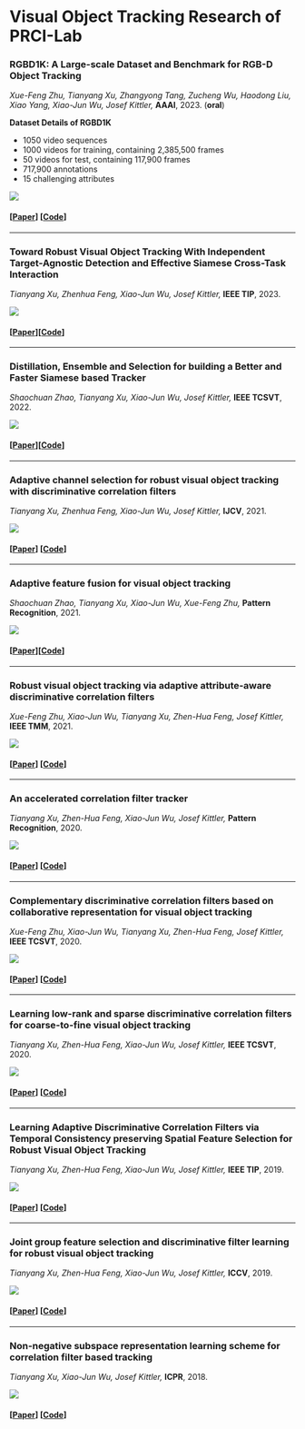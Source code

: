 # Visual Object Tracking Research of PRCI-Lab
### RGBD1K: A Large-scale Dataset and Benchmark for RGB-D Object Tracking   

*Xue-Feng Zhu, Tianyang Xu, Zhangyong Tang, Zucheng Wu, Haodong Liu, Xiao Yang, Xiao-Jun Wu, Josef Kittler,* **AAAI**, 2023. (**oral**) 

 **Dataset Details of RGBD1K**

* 1050 video sequences
* 1000 videos for training, containing 2,385,500 frames
* 50 videos for test, containing 117,900 frames
* 717,900 annotations
* 15 challenging attributes

![](/figs/RGBD1K.png)

#### [[Paper](https://arxiv.org/abs/2208.09787)] \[[Code](https://github.com/xuefeng-zhu5/RGBD1K)]

------

### Toward Robust Visual Object Tracking With Independent Target-Agnostic Detection and Effective Siamese Cross-Task Interaction 


*Tianyang Xu, Zhenhua Feng, Xiao-Jun Wu, Josef Kittler,* **IEEE TIP**, 2023. 


![](https://github.com/PRCI-Lab/Video-Analysis/edit/main/Visual-Object-Tracking/figs/SiamTactic.png)

#### \[[Paper](https://ieeexplore.ieee.org/document/10053655)]\[[Code]()]
---------

### Distillation, Ensemble and Selection for building a Better and Faster Siamese based Tracker

*Shaochuan Zhao, Tianyang Xu, Xiao-Jun Wu, Josef Kittler,* **IEEE TCSVT**, 2022.


![](https://github.com/PRCI-Lab/Video-Analysis/edit/main/Visual-Object-Tracking/figs/Distillation.png)

#### [[Paper](https://ieeexplore.ieee.org/document/9781254)]\[[Code]()]
----

###  Adaptive channel selection for robust visual object tracking with discriminative correlation filters

*Tianyang Xu, Zhenhua Feng, Xiao-Jun Wu, Josef Kittler,* **IJCV**, 2021.


![](https://github.com/PRCI-Lab/Video-Analysis/edit/main/Visual-Object-Tracking/figs/ACSDCF.png)

#### [[Paper](https://link.springer.com/content/pdf/10.1007/s11263-021-01435-1.pdf)] \[[Code](https://github.com/XU-TIANYANG/ACSDCF)]
----

### Adaptive feature fusion for visual object tracking

*Shaochuan Zhao, Tianyang Xu, Xiao-Jun Wu, Xue-Feng Zhu,* **Pattern Recognition**, 2021. 


![](https://github.com/PRCI-Lab/Video-Analysis/edit/main/Visual-Object-Tracking/figs/AFFVOT.png)

#### [[Paper](https://www.sciencedirect.com/science/article/abs/pii/S0031320320304829)]\[[Code]()]
----

### Robust visual object tracking via adaptive attribute-aware discriminative correlation filters

*Xue-Feng Zhu, Xiao-Jun Wu, Tianyang Xu, Zhen-Hua Feng, Josef Kittler,* **IEEE TMM**, 2021.


![](https://github.com/PRCI-Lab/Video-Analysis/edit/main/Visual-Object-Tracking/figs/A3DCF.png)


#### [[Paper](https://ieeexplore.ieee.org/document/9318537)] \[[Code](https://github.com/xuefeng-zhu5/A3DCF)]

-----

### An accelerated correlation filter tracker

*Tianyang Xu, Zhen-Hua Feng, Xiao-Jun Wu, Josef Kittler,* **Pattern Recognition**, 2020.


![](/figs/R_A-ADMM.png)


#### [[Paper](https://www.sciencedirect.com/science/article/pii/S0031320319304728)] \[[Code]()]

----

###  Complementary discriminative correlation filters based on collaborative representation for visual object tracking

*Xue-Feng Zhu, Xiao-Jun Wu, Tianyang Xu, Zhen-Hua Feng, Josef Kittler,*  **IEEE TCSVT**, 2020.

![](C:\Users\52675\Desktop\Vot\CDCF.png)

#### [[Paper](https://ieeexplore.ieee.org/document/9028150)] \[[Code]()]

---

### Learning low-rank and sparse discriminative correlation filters for coarse-to-fine visual object tracking

*Tianyang Xu, Zhen-Hua Feng, Xiao-Jun Wu, Josef Kittler,* **IEEE TCSVT**, 2020.

![](C:\Users\52675\Desktop\Vot\LSDCF.png)


#### [[Paper](https://ieeexplore.ieee.org/document/8854808)] \[[Code](https://github.com/XU-TIANYANG/LSDCF)]

---

### Learning Adaptive Discriminative Correlation Filters via Temporal Consistency preserving Spatial Feature Selection for Robust Visual Object Tracking

*Tianyang Xu, Zhen-Hua Feng, Xiao-Jun Wu, Josef Kittler,* **IEEE TIP**, 2019.

![](C:\Users\52675\Desktop\Vot\LADCF.png)

#### [[Paper](https://ieeexplore.ieee.org/document/8728173/)] \[[Code](https://github.com/XU-TIANYANG/LADCF)]

---

### Joint group feature selection and discriminative filter learning for robust visual object tracking

*Tianyang Xu, Zhen-Hua Feng, Xiao-Jun Wu, Josef Kittler,* **ICCV**, 2019.

![](C:\Users\52675\Desktop\Vot\GFS-DCF.png)

#### [[Paper](extension://bfdogplmndidlpjfhoijckpakkdjkkil/pdf/viewer.html?file=https%3A%2F%2Fopenaccess.thecvf.com%2Fcontent_ICCV_2019%2Fpapers%2FXu_Joint_Group_Feature_Selection_and_Discriminative_Filter_Learning_for_Robust_ICCV_2019_paper.pdf)] \[[Code](https://github.com/XU-TIANYANG/GFS-DCF)]

----

### Non-negative subspace representation learning scheme for correlation filter based tracking

*Tianyang Xu, Xiao-Jun Wu, Josef Kittler,* **ICPR**, 2018.

![](C:\Users\52675\Desktop\Vot\NNSR.png)

#### [[Paper](https://ieeexplore.ieee.org/document/8546146)] \[[Code]()]
